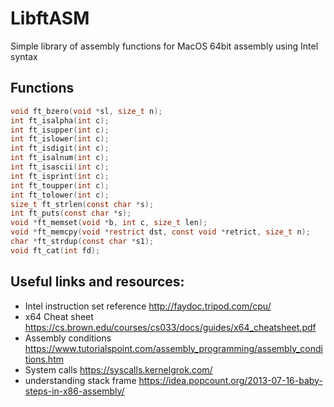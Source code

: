 # LibftASM
Simple library of assembly functions for MacOS 64bit assembly using Intel syntax

## Functions
```c
void ft_bzero(void *sl, size_t n);
int ft_isalpha(int c);
int ft_isupper(int c);
int ft_islower(int c);
int ft_isdigit(int c);
int ft_isalnum(int c);
int ft_isascii(int c);
int ft_isprint(int c);
int ft_toupper(int c);
int ft_tolower(int c);
size_t ft_strlen(const char *s);
int ft_puts(const char *s);
void *ft_memset(void *b, int c, size_t len);
void *ft_memcpy(void *restrict dst, const void *retrict, size_t n);
char *ft_strdup(const char *s1);
void ft_cat(int fd);	
```

## Useful links and resources:
- Intel instruction set reference http://faydoc.tripod.com/cpu/
- x64 Cheat sheet https://cs.brown.edu/courses/cs033/docs/guides/x64_cheatsheet.pdf
- Assembly conditions https://www.tutorialspoint.com/assembly_programming/assembly_conditions.htm
- System calls https://syscalls.kernelgrok.com/
- understanding stack frame https://idea.popcount.org/2013-07-16-baby-steps-in-x86-assembly/ 
